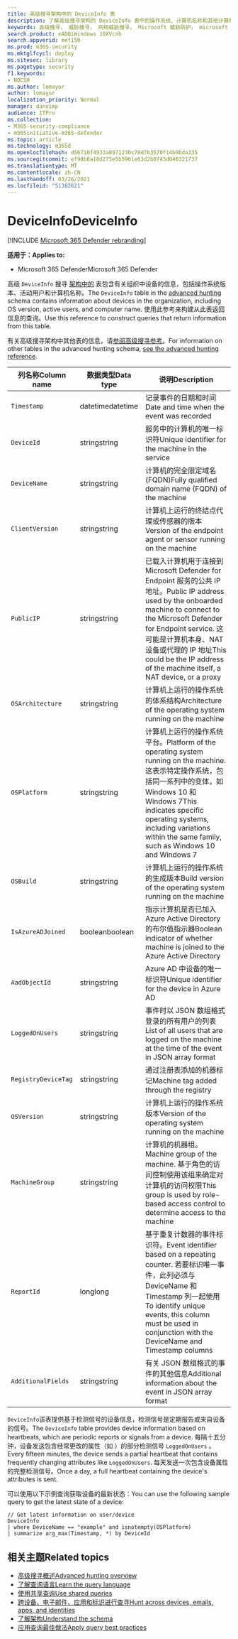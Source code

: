```yaml
---
title: 高级搜寻架构中的 DeviceInfo 表
description: 了解高级搜寻架构的 DeviceInfo 表中的操作系统、计算机名称和其他计算机信息
keywords: 高级搜寻， 威胁搜寻， 网络威胁搜寻， Microsoft 威胁防护， microsoft 365， mtp， m365， 搜索， 查询， 遥测， 架构参考， kusto， 表格， 列， 数据类型， 说明， machineinfo， DeviceInfo， 设备， 计算机， 操作系统， 平台， 用户
search.product: eADQiWindows 10XVcnh
search.appverid: met150
ms.prod: m365-security
ms.mktglfcycl: deploy
ms.sitesec: library
ms.pagetype: security
f1.keywords:
- NOCSH
ms.author: lomayor
author: lomayor
localization_priority: Normal
manager: dansimp
audience: ITPro
ms.collection:
- M365-security-compliance
- m365initiative-m365-defender
ms.topic: article
ms.technology: m365d
ms.openlocfilehash: d56710f4933a8971230c78d7b3570f14b9bda335
ms.sourcegitcommit: ef98b8a18d275e5b5961e63d2b0743d046321737
ms.translationtype: MT
ms.contentlocale: zh-CN
ms.lasthandoff: 03/26/2021
ms.locfileid: "51382621"
---
```

# <a name="deviceinfo"></a><span data-ttu-id="a59a1-104">DeviceInfo</span><span class="sxs-lookup"><span data-stu-id="a59a1-104">DeviceInfo</span></span>

[!INCLUDE [Microsoft 365 Defender rebranding](../includes/microsoft-defender.md)]


<span data-ttu-id="a59a1-105">**适用于：**</span><span class="sxs-lookup"><span data-stu-id="a59a1-105">**Applies to:**</span></span>
- <span data-ttu-id="a59a1-106">Microsoft 365 Defender</span><span class="sxs-lookup"><span data-stu-id="a59a1-106">Microsoft 365 Defender</span></span>



<span data-ttu-id="a59a1-107">高级 `DeviceInfo` 搜寻 [架构中的](advanced-hunting-overview.md) 表包含有关组织中设备的信息，包括操作系统版本、活动用户和计算机名称。</span><span class="sxs-lookup"><span data-stu-id="a59a1-107">The `DeviceInfo` table in the [advanced hunting](advanced-hunting-overview.md) schema contains information about devices in the organization, including OS version, active users, and computer name.</span></span> <span data-ttu-id="a59a1-108">使用此参考来构建从此表返回信息的查询。</span><span class="sxs-lookup"><span data-stu-id="a59a1-108">Use this reference to construct queries that return information from this table.</span></span>

<span data-ttu-id="a59a1-109">有关高级搜寻架构中其他表的信息，请[参阅高级搜寻参考](advanced-hunting-schema-tables.md)。</span><span class="sxs-lookup"><span data-stu-id="a59a1-109">For information on other tables in the advanced hunting schema, [see the advanced hunting reference](advanced-hunting-schema-tables.md).</span></span>

| <span data-ttu-id="a59a1-110">列名称</span><span class="sxs-lookup"><span data-stu-id="a59a1-110">Column name</span></span> | <span data-ttu-id="a59a1-111">数据类型</span><span class="sxs-lookup"><span data-stu-id="a59a1-111">Data type</span></span> | <span data-ttu-id="a59a1-112">说明</span><span class="sxs-lookup"><span data-stu-id="a59a1-112">Description</span></span> |
|-------------|-----------|-------------|
| `Timestamp` | <span data-ttu-id="a59a1-113">datetime</span><span class="sxs-lookup"><span data-stu-id="a59a1-113">datetime</span></span> | <span data-ttu-id="a59a1-114">记录事件的日期和时间</span><span class="sxs-lookup"><span data-stu-id="a59a1-114">Date and time when the event was recorded</span></span> |
| `DeviceId` | <span data-ttu-id="a59a1-115">string</span><span class="sxs-lookup"><span data-stu-id="a59a1-115">string</span></span> | <span data-ttu-id="a59a1-116">服务中的计算机的唯一标识符</span><span class="sxs-lookup"><span data-stu-id="a59a1-116">Unique identifier for the machine in the service</span></span> |
| `DeviceName` | <span data-ttu-id="a59a1-117">string</span><span class="sxs-lookup"><span data-stu-id="a59a1-117">string</span></span> | <span data-ttu-id="a59a1-118">计算机的完全限定域名 (FQDN)</span><span class="sxs-lookup"><span data-stu-id="a59a1-118">Fully qualified domain name (FQDN) of the machine</span></span> |
| `ClientVersion` | <span data-ttu-id="a59a1-119">string</span><span class="sxs-lookup"><span data-stu-id="a59a1-119">string</span></span> | <span data-ttu-id="a59a1-120">计算机上运行的终结点代理或传感器的版本</span><span class="sxs-lookup"><span data-stu-id="a59a1-120">Version of the endpoint agent or sensor running on the machine</span></span> |
| `PublicIP` | <span data-ttu-id="a59a1-121">string</span><span class="sxs-lookup"><span data-stu-id="a59a1-121">string</span></span> | <span data-ttu-id="a59a1-122">已载入计算机用于连接到 Microsoft Defender for Endpoint 服务的公共 IP 地址。</span><span class="sxs-lookup"><span data-stu-id="a59a1-122">Public IP address used by the onboarded machine to connect to the Microsoft  Defender for Endpoint service.</span></span> <span data-ttu-id="a59a1-123">这可能是计算机本身、NAT 设备或代理的 IP 地址</span><span class="sxs-lookup"><span data-stu-id="a59a1-123">This could be the IP address of the machine itself, a NAT device, or a proxy</span></span> |
| `OSArchitecture` | <span data-ttu-id="a59a1-124">string</span><span class="sxs-lookup"><span data-stu-id="a59a1-124">string</span></span> | <span data-ttu-id="a59a1-125">计算机上运行的操作系统的体系结构</span><span class="sxs-lookup"><span data-stu-id="a59a1-125">Architecture of the operating system running on the machine</span></span> |
| `OSPlatform` | <span data-ttu-id="a59a1-126">string</span><span class="sxs-lookup"><span data-stu-id="a59a1-126">string</span></span> | <span data-ttu-id="a59a1-127">计算机上运行的操作系统平台。</span><span class="sxs-lookup"><span data-stu-id="a59a1-127">Platform of the operating system running on the machine.</span></span> <span data-ttu-id="a59a1-128">这表示特定操作系统，包括同一系列中的变体，如 Windows 10 和 Windows 7</span><span class="sxs-lookup"><span data-stu-id="a59a1-128">This indicates specific operating systems, including variations within the same family, such as Windows 10 and Windows 7</span></span> |
| `OSBuild` | <span data-ttu-id="a59a1-129">string</span><span class="sxs-lookup"><span data-stu-id="a59a1-129">string</span></span> | <span data-ttu-id="a59a1-130">计算机上运行的操作系统的生成版本</span><span class="sxs-lookup"><span data-stu-id="a59a1-130">Build version of the operating system running on the machine</span></span> |
| `IsAzureADJoined` | <span data-ttu-id="a59a1-131">boolean</span><span class="sxs-lookup"><span data-stu-id="a59a1-131">boolean</span></span> | <span data-ttu-id="a59a1-132">指示计算机是否已加入 Azure Active Directory 的布尔值指示器</span><span class="sxs-lookup"><span data-stu-id="a59a1-132">Boolean indicator of whether machine is joined to the Azure Active Directory</span></span> |
| `AadObjectId` | <span data-ttu-id="a59a1-133">string</span><span class="sxs-lookup"><span data-stu-id="a59a1-133">string</span></span> | <span data-ttu-id="a59a1-134">Azure AD 中设备的唯一标识符</span><span class="sxs-lookup"><span data-stu-id="a59a1-134">Unique identifier for the device in Azure AD</span></span> |
| `LoggedOnUsers` | <span data-ttu-id="a59a1-135">string</span><span class="sxs-lookup"><span data-stu-id="a59a1-135">string</span></span> | <span data-ttu-id="a59a1-136">事件时以 JSON 数组格式登录的所有用户的列表</span><span class="sxs-lookup"><span data-stu-id="a59a1-136">List of all users that are logged on the machine at the time of the event in JSON array format</span></span> |
| `RegistryDeviceTag` | <span data-ttu-id="a59a1-137">string</span><span class="sxs-lookup"><span data-stu-id="a59a1-137">string</span></span> | <span data-ttu-id="a59a1-138">通过注册表添加的机器标记</span><span class="sxs-lookup"><span data-stu-id="a59a1-138">Machine tag added through the registry</span></span> |
| `OSVersion` | <span data-ttu-id="a59a1-139">string</span><span class="sxs-lookup"><span data-stu-id="a59a1-139">string</span></span> | <span data-ttu-id="a59a1-140">计算机上运行的操作系统版本</span><span class="sxs-lookup"><span data-stu-id="a59a1-140">Version of the operating system running on the machine</span></span> |
| `MachineGroup` | <span data-ttu-id="a59a1-141">string</span><span class="sxs-lookup"><span data-stu-id="a59a1-141">string</span></span> | <span data-ttu-id="a59a1-142">计算机的机器组。</span><span class="sxs-lookup"><span data-stu-id="a59a1-142">Machine group of the machine.</span></span> <span data-ttu-id="a59a1-143">基于角色的访问控制使用该组来确定对计算机的访问权限</span><span class="sxs-lookup"><span data-stu-id="a59a1-143">This group is used by role-based access control to determine access to the machine</span></span> |
| `ReportId` | <span data-ttu-id="a59a1-144">long</span><span class="sxs-lookup"><span data-stu-id="a59a1-144">long</span></span> | <span data-ttu-id="a59a1-145">基于重复计数器的事件标识符。</span><span class="sxs-lookup"><span data-stu-id="a59a1-145">Event identifier based on a repeating counter.</span></span> <span data-ttu-id="a59a1-146">若要标识唯一事件，此列必须与 DeviceName 和 Timestamp 列一起使用</span><span class="sxs-lookup"><span data-stu-id="a59a1-146">To identify unique events, this column must be used in conjunction with the DeviceName and Timestamp columns</span></span> |
|`AdditionalFields` | <span data-ttu-id="a59a1-147">string</span><span class="sxs-lookup"><span data-stu-id="a59a1-147">string</span></span> | <span data-ttu-id="a59a1-148">有关 JSON 数组格式的事件的其他信息</span><span class="sxs-lookup"><span data-stu-id="a59a1-148">Additional information about the event in JSON array format</span></span> |

<span data-ttu-id="a59a1-149">`DeviceInfo`该表提供基于检测信号的设备信息，检测信号是定期报告或来自设备的信号。</span><span class="sxs-lookup"><span data-stu-id="a59a1-149">The `DeviceInfo` table provides device information based on heartbeats, which are periodic reports or signals from a device.</span></span> <span data-ttu-id="a59a1-150">每隔十五分钟，设备发送包含经常更改的属性（如 ）的部分检测信号 `LoggedOnUsers` 。</span><span class="sxs-lookup"><span data-stu-id="a59a1-150">Every fifteen minutes, the device sends a partial heartbeat that contains frequently changing attributes like `LoggedOnUsers`.</span></span> <span data-ttu-id="a59a1-151">每天发送一次包含设备属性的完整检测信号。</span><span class="sxs-lookup"><span data-stu-id="a59a1-151">Once a day, a full heartbeat containing the device's attributes is sent.</span></span>

<span data-ttu-id="a59a1-152">可以使用以下示例查询获取设备的最新状态：</span><span class="sxs-lookup"><span data-stu-id="a59a1-152">You can use the following sample query to get the latest state of a device:</span></span>

```kusto
// Get latest information on user/device
DeviceInfo
| where DeviceName == "example" and isnotempty(OSPlatform)
| summarize arg_max(Timestamp, *) by DeviceId 
```

## <a name="related-topics"></a><span data-ttu-id="a59a1-153">相关主题</span><span class="sxs-lookup"><span data-stu-id="a59a1-153">Related topics</span></span>
- [<span data-ttu-id="a59a1-154">高级搜寻概述</span><span class="sxs-lookup"><span data-stu-id="a59a1-154">Advanced hunting overview</span></span>](advanced-hunting-overview.md)
- [<span data-ttu-id="a59a1-155">了解查询语言</span><span class="sxs-lookup"><span data-stu-id="a59a1-155">Learn the query language</span></span>](advanced-hunting-query-language.md)
- [<span data-ttu-id="a59a1-156">使用共享查询</span><span class="sxs-lookup"><span data-stu-id="a59a1-156">Use shared queries</span></span>](advanced-hunting-shared-queries.md)
- [<span data-ttu-id="a59a1-157">跨设备、电子邮件、应用和标识进行查寻</span><span class="sxs-lookup"><span data-stu-id="a59a1-157">Hunt across devices, emails, apps, and identities</span></span>](advanced-hunting-query-emails-devices.md)
- [<span data-ttu-id="a59a1-158">了解架构</span><span class="sxs-lookup"><span data-stu-id="a59a1-158">Understand the schema</span></span>](advanced-hunting-schema-tables.md)
- [<span data-ttu-id="a59a1-159">应用查询最佳做法</span><span class="sxs-lookup"><span data-stu-id="a59a1-159">Apply query best practices</span></span>](advanced-hunting-best-practices.md)
